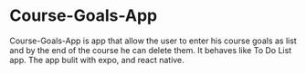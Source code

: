 # Course-Goals-App
Course-Goals-App is app that allow the user to enter his course goals as list and by the end of the course he can delete them. It behaves like To Do List app. The app bulit with expo, and react native. 
